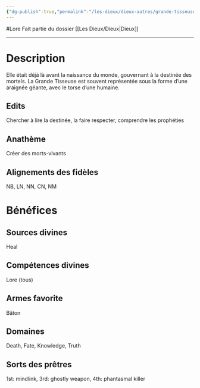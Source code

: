 ```yaml
---
{"dg-publish":true,"permalink":"/les-dieux/dieux-autres/grande-tisseuse/"}
---
```


#Lore 
Fait partie du dossier [[Les Dieux/Dieux\|Dieux]]

-------

# Description
Elle était déjà là avant la naissance du monde, gouvernant à la destinée des mortels. La Grande Tisseuse est souvent représentée sous la forme d’une araignée géante, avec le torse d’une humaine.
## Edits
Chercher à lire la destinée, la faire respecter, comprendre les prophéties
## Anathème
Créer des morts-vivants
## Alignements des fidèles
NB, LN, NN, CN, NM
# Bénéfices
## Sources divines
Heal
## Compétences divines
Lore (tous)
## Armes favorite
Bâton
## Domaines
Death, Fate, Knowledge, Truth
## Sorts des prêtres
1st: mindlink, 3rd: ghostly weapon, 4th: phantasmal killer